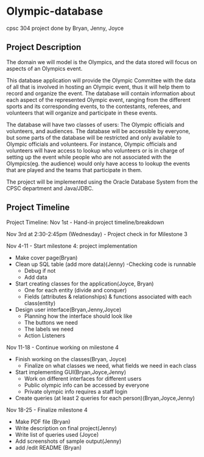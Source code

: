 # Olympic-database
cpsc 304 project done by Bryan, Jenny, Joyce

## Project Description
The domain we will model is the Olympics, and the data stored will focus on aspects of an Olympics event.

This database application will provide the Olympic Committee with the data of all that is involved in hosting an Olympic event, thus it will help them to record and organize the event. The database will contain information about each aspect of the represented Olympic event, ranging from the different sports and its corresponding events, to the contestants, referees, and volunteers that will organize and participate in these events. 

The database will have two classes of users: The Olympic officials and volunteers, and audiences. The database will be accessible by everyone, but some parts of the database will be restricted and only available to Olympic officials and volunteers. For instance, Olympic officials and volunteers will have access to lookup who volunteers or is in charge of setting up the event while people who are not associated with the Olympics(eg. the audience) would only have access to lookup the events that are played and the teams that participate in them.

The project will be implemented using the Oracle Database System from the CPSC department and Java/JDBC.

## Project Timeline

Project Timeline:
Nov 1st - Hand-in project timeline/breakdown 

Nov 3rd at 2:30-2:45pm (Wednesday) - Project check in for Milestone 3 

Nov 4-11 - Start milestone 4: project implementation
- Make cover page(Bryan)
- Clean up SQL table (add more data)(Jenny)
  -Checking code is runnable
  - Debug if not
  - Add data
- Start creating classes for the application(Joyce, Bryan)
  - One for each entity (divide and conquer)
  - Fields (attributes & relationships) & functions associated with each class(entity)
- Design user interface(Bryan,Jenny,Joyce)
  - Planning how the interface should look like
  - The buttons we need
  - The labels we need
  - Action Listeners




Nov 11-18 -  Continue working on milestone 4
- Finish working on the classes(Bryan, Joyce)
  - Finalize on what classes we need, what fields we need in each class
- Start implementing GUI(Bryan,Joyce,Jenny)
  - Work on different interfaces for different users
  - Public olympic info can be accessed by everyone
  - Private olympic info requires a staff login
- Create queries (at least 2 queries for each person)(Bryan,Joyce,Jenny)

Nov 18-25 - Finalize milestone 4
- Make PDF file (Bryan)
- Write description on final project(Jenny)
- Write list of queries used (Joyce)
- Add screenshots of sample output(Jenny)
- add /edit README (Bryan)


